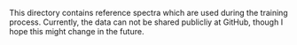 This directory contains reference spectra which are used during the training process.
Currently, the data can not be shared publicliy at GitHub, though I hope this might change in the future.
